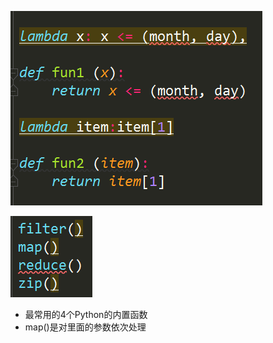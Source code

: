![1561898936657](assets/1561898936657.png)

![1561899396785](assets/1561899396785.png)

- 最常用的4个Python的内置函数
- map()是对里面的参数依次处理